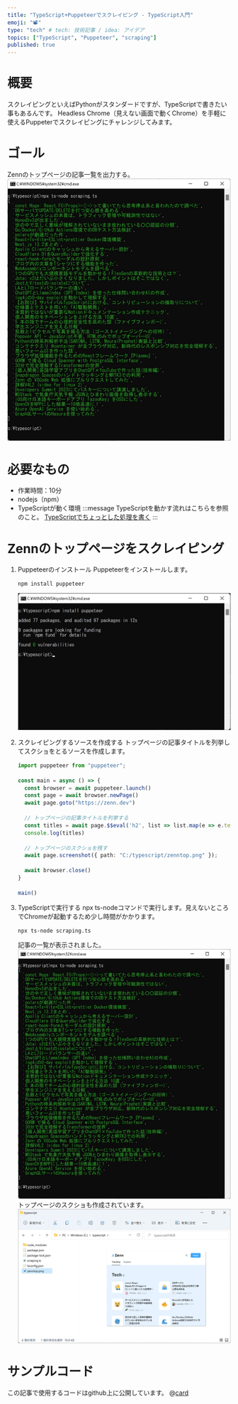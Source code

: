 ```yaml
---
title: "TypeScript+Puppeteerでスクレイピング - TypeScript入門"
emoji: "📽️"
type: "tech" # tech: 技術記事 / idea: アイデア
topics: ["TypeScript", "Puppeteer", "scraping"]
published: true
---
```


# 概要
スクレイピングといえばPythonがスタンダードですが、TypeScriptで書きたい事もあるんです。
Headless Chrome（見えない画面で動くChrome）を手軽に使えるPuppeterでスクレイピングにチャレンジしてみます。

# ゴール
Zennのトップページの記事一覧を出力する。
![image title](/images/ts_scraping_hello/ts_scraping_hello_goal.jpg)

# 必要なもの
- 作業時間：10分
- nodejs（npm）
- TypeScriptが動く環境
    :::message
    TypeScriptを動かす流れはこちらを参照のこと。
    [TypeScriptでちょっとした処理を書く](https://zenn.dev/sway/articles/ts_helloworld)
    :::

# Zennのトップページをスクレイピング

1. Puppeteerのインストール
   Puppeteerをインストールします。
   ```
   npm install puppeteer
   ```
   ![image title](/images/ts_scraping_hello/ts_scraping_hello_tutorial_00.jpg)

1. スクレイピングするソースを作成する
   トップページの記事タイトルを列挙してスクショをとるソースを作成します。
   ```ts:scraping.ts
   import puppeteer from "puppeteer";
   
   const main = async () => {
     const browser = await puppeteer.launch()
     const page = await browser.newPage()
     await page.goto("https://zenn.dev")
   
     // トップページの記事タイトルを列挙する
     const titles = await page.$$eval('h2', list => list.map(e => e.textContent))
     console.log(titles)
   
     // トップページのスクショを残す
     await page.screenshot({ path: "C:/typescript/zenntop.png" });
   
     await browser.close()
   }
   
   main()
   ```

1. TypeScriptで実行する
   npx ts-nodeコマンドで実行します。見えないところでChromeが起動するため少し時間がかかります。
   ```
   npx ts-node scraping.ts
   ```
   記事の一覧が表示されました。
   ![image title](/images/ts_scraping_hello/ts_scraping_hello_tutorial_01.jpg)
   トップページのスクショも作成されています。
   ![image title](/images/ts_scraping_hello/ts_scraping_hello_tutorial_02.jpg)

# サンプルコード
   この記事で使用するコードはgithub上に公開しています。
   @[card](https://github.com/sway11466/zenn/tree/main/sample_codes/ts_scraping_hello)
